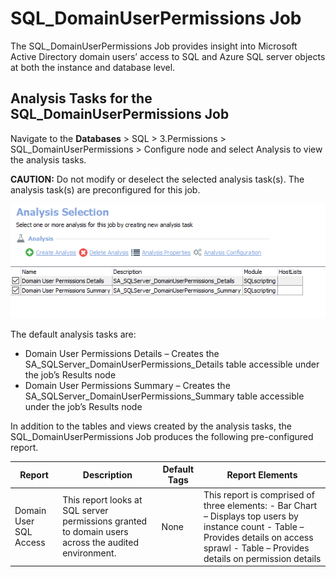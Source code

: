 # SQL\_DomainUserPermissions Job

The SQL\_DomainUserPermissions Job provides insight into Microsoft Active Directory domain users’ access to SQL and Azure SQL server objects at both the instance and database level.

## Analysis Tasks for the SQL\_DomainUserPermissions Job

Navigate to the __Databases__ > SQL > 3.Permissions > SQL\_DomainUserPermissions > Configure node and select Analysis to view the analysis tasks.

__CAUTION:__ Do not modify or deselect the selected analysis task(s). The analysis task(s) are preconfigured for this job.

![Analysis Selection](/static/img/product_docs/accessanalyzer/accessanalyzer/enterpriseauditor/solutions/databases/sql/permissions/sqljobgroup39.png)

The default analysis tasks are:

- Domain User Permissions Details – Creates the SA\_SQLServer\_DomainUserPermissions\_Details table accessible under the job’s Results node
- Domain User Permissions Summary – Creates the SA\_SQLServer\_DomainUserPermissions\_Summary table accessible under the job’s Results node

In addition to the tables and views created by the analysis tasks, the SQL\_DomainUserPermissions Job produces the following pre-configured report.

| Report | Description | Default Tags | Report Elements |
| --- | --- | --- | --- |
| Domain User SQL Access | This report looks at SQL server permissions granted to domain users across the audited environment. | None | This report is comprised of three elements:   - Bar Chart – Displays top users by instance count - Table – Provides details on access sprawl - Table – Provides details on permission details |
